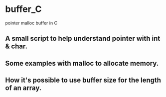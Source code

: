 # buffer_C

pointer malloc buffer in C

## A small script to help understand pointer with int & char.

## Some examples with malloc to allocate memory.

## How it's possible to use buffer size for the length of an array.
